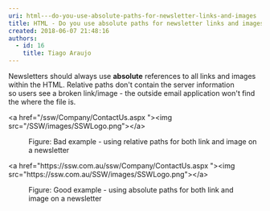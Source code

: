 ```yaml
---
uri: html---do-you-use-absolute-paths-for-newsletter-links-and-images
title: HTML - Do you use absolute paths for newsletter links and images?
created: 2018-06-07 21:48:16
authors:
  - id: 16
    title: Tiago Araujo
---
```





<span class='intro'> Newsletters should always use&#160;<b>absolute</b> references to all&#160;links and images within the HTML. Relative paths don't contain the server information so&#160;users see a broken link/image - the&#160;outside email application won't find the&#160;where the file is.<br> </span>

<p class="ssw15-rteElement-CodeArea">&lt;a href=&quot;/ssw/Company/ContactUs.aspx &quot;&gt;&lt;img src=&quot;/SSW/images/SSWLogo.png&quot;&gt;&lt;/a&gt;<br></p><dd class="ssw15-rteElement-FigureBad"> Figure&#58; Bad example - using relative paths for both link and image on a&#160;newsletter<br></dd><p class="ssw15-rteElement-CodeArea">&lt;a href=&quot;<span class="ssw15-rteStyle-Highlight">https&#58;//ssw.com.au​</span>/ssw/Company/ContactUs.aspx &quot;&gt;&lt;img src=&quot;<span class="ssw15-rteStyle-Highlight">https&#58;//ssw.com.au</span>/SSW/images/SSWLogo.png&quot;&gt;&lt;/a&gt;</p><dd class="ssw15-rteElement-FigureGood"> Figure&#58; Good example - using absolute paths for both&#160;link and image&#160;on a newsletter<br></dd><p>​<br></p>


